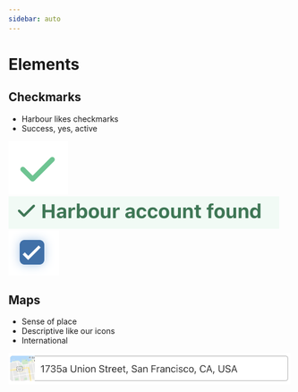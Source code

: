 ```yaml
---
sidebar: auto
---
```


# Elements

## Checkmarks
- Harbour likes checkmarks
- Success, yes, active

<img :style="{maxWidth: '50px'}" src="../images/green_check.png" />
<img :style="{maxWidth: '200px'}" src="../images/account_found.png" />
<img :style="{maxWidth: '50px'}" src="../images/blue_checkbox.png" />

## Maps
- Sense of place
- Descriptive like our icons
- International

<img :style="{maxWidth: '400px'}" src="../images/map_input.png" />
